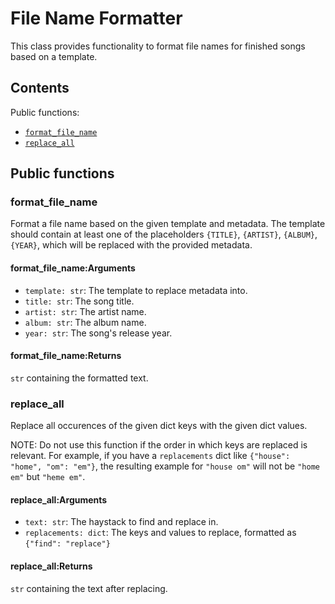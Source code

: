 # File Name Formatter

This class provides functionality to format file names for finished songs based on a template.

## Contents

Public functions:

- [``format_file_name``](#format_file_name)
- [``replace_all``](#replace_all)

## Public functions

### format_file_name

Format a file name based on the given template and metadata. The template should contain at least one of the placeholders ``{TITLE}``, ``{ARTIST}``, ``{ALBUM}``, ``{YEAR}``, which will be replaced with the provided metadata.

#### format_file_name:Arguments

- ``template: str``: The template to replace metadata into.
- ``title: str``: The song title.
- ``artist: str``: The artist name.
- ``album: str``: The album name.
- ``year: str``: The song's release year.

#### format_file_name:Returns

``str`` containing the formatted text.

### replace_all

Replace all occurences of the given dict keys with the given dict values.

NOTE: Do not use this function if the order in which keys are replaced is relevant. For example, if you have a ``replacements`` dict like ``{"house": "home", "om": "em"}``, the resulting example for ``"house om"`` will not be ``"home em"`` but ``"heme em"``.

#### replace_all:Arguments

- ``text: str``: The haystack to find and replace in.
- ``replacements: dict``: The keys and values to replace, formatted as ``{"find": "replace"}``

#### replace_all:Returns

``str`` containing the text after replacing.
